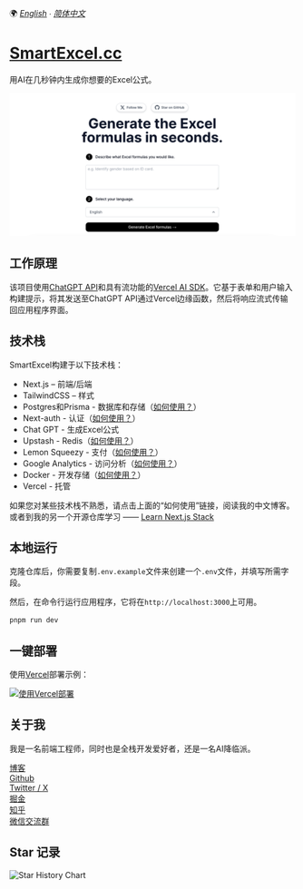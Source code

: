 🌍 *[English](README.md) ∙ [简体中文](README-zh.md)*

# [SmartExcel.cc](https://www.smartExcel.cc/)

用AI在几秒钟内生成你想要的Excel公式。

[![生成Excel公式](./public/screenshot.png)](https://www.smartExcel.cc/)

## 工作原理

该项目使用[ChatGPT API](https://openai.com/api/)和具有流功能的[Vercel AI SDK](https://sdk.vercel.ai/docs)。它基于表单和用户输入构建提示，将其发送至ChatGPT API通过Vercel边缘函数，然后将响应流式传输回应用程序界面。

## 技术栈

SmartExcel构建于以下技术栈：

- Next.js – 前端/后端
- TailwindCSS – 样式
- Postgres和Prisma - 数据库和存储（[如何使用？](https://weijunext.com/article/061d8cd9-fcf3-4d9e-bd33-e257bc4f9989)）
- Next-auth - 认证（[如何使用？](https://weijunext.com/article/061d8cd9-fcf3-4d9e-bd33-e257bc4f9989)） 
- Chat GPT - 生成Excel公式
- Upstash - Redis（[如何使用？](https://weijunext.com/article/6510121c-90da-4d20-85a1-72cbbdb3983b)）
- Lemon Squeezy - 支付（[如何使用？](https://weijunext.com/article/integrate-lemonsqueezy-api)）
- Google Analytics - 访问分析（[如何使用？](https://weijunext.com/article/979b9033-188c-4d88-bfff-6cf74d28420d)）
- Docker - 开发存储（[如何使用？](https://weijunext.com/article/b33a5545-fd26-47a6-8641-3c7467fb3910)）
- Vercel - 托管

如果您对某些技术栈不熟悉，请点击上面的“如何使用”链接，阅读我的中文博客。或者到我的另一个开源仓库学习 —— [Learn Next.js Stack](https://github.com/weijunext/nextjs-learn-demos)

## 本地运行

克隆仓库后，你需要复制`.env.example`文件来创建一个`.env`文件，并填写所需字段。

然后，在命令行运行应用程序，它将在`http://localhost:3000`上可用。

```bash
pnpm run dev
```

## 一键部署

使用[Vercel](https://vercel.com?utm_source=github&utm_medium=readme&utm_campaign=vercel-examples)部署示例：

[![使用Vercel部署](https://vercel.com/button)](https://vercel.com/new/clone?repository-url=https://github.com/weijunext/smart-excel-ai&project-name=&repository-name=smart-excel-ai&demo-title=SmartExcel&demo-description=Generate%20the%20Excel%20formulas%20you%20need%20in%20seconds%20using%20AI.&demo-url=https://smartexcel.cc&demo-image=https://smartexcel.cc/opengraph-image.png)

## 关于我
我是一名前端工程师，同时也是全栈开发爱好者，还是一名AI降临派。  

[博客](https://weijunext.com)  
[Github](https://github.com/weijunext)  
[Twitter / X](https://twitter.com/weijunext)  
[掘金](https://juejin.cn/user/26044008768029)  
[知乎](https://www.zhihu.com/people/mo-mo-mo-89-12-11)  
[微信交流群](https://weijunext.com/make-a-friend)  


## Star 记录

![Star History Chart](https://api.star-history.com/svg?repos=weijunext/smart-excel-ai&type=Date)